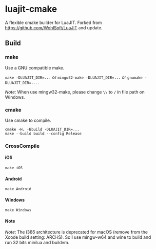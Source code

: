 # luajit-cmake

A flexible cmake builder for LuaJIT. Forked from
https://github.com/WohlSoft/LuaJIT and update.

## Build

### make 

Use a GNU compatible make.

`make -DLUAJIT_DIR=...` or `mingw32-make -DLUAJIT_DIR=...` or `gnumake -DLUAJIT_DIR=...`.

_Note_: When use mingw32-make, please change `\\` to `/` in file path on Windows.

### cmake

Use cmake to compile.

```
cmake -H. -Bbuild -DLUAJIT_DIR=...
make --build build --config Release
```

### CrossCompile

#### iOS

```
make iOS
```

#### Android

```
make Android
```

#### Windows

```
make Windows
```

#### Note

_Note_: The i386 architecture is deprecated for macOS (remove from the Xcode build setting: ARCHS). So I use mingw-w64 and wine to build and run 32 bits minilua and buildvm.

